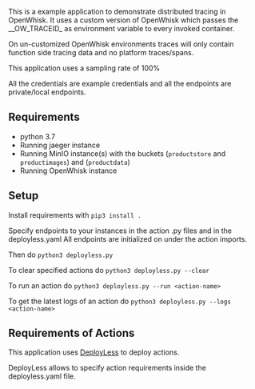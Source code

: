 This is a example application to demonstrate distributed tracing in OpenWhisk. 
It uses a custom version of OpenWhisk which passes the __OW_TRACEID\_ as environment variable to every invoked container.

On un-customized OpenWhisk environments traces will only contain function side tracing data and no platform traces/spans.

This application uses a sampling rate of 100%

All the credentials are example credentials and all the endpoints are private/local endpoints.

## Requirements 
- python 3.7
- Running jaeger instance
- Running MinIO instance(s) with the buckets (`productstore` and `productimages`) and (`productdata`)
- Running OpenWhisk instance
## Setup
Install requirements with `pip3 install .`

Specify endpoints to your instances in the action .py files and in the deployless.yaml
All endpoints are initialized on under the action imports.

Then do
`python3 deployless.py`

To clear specified actions do
`python3 deployless.py --clear`

To run an action do
`python3 deployless.py --run <action-name>`

To get the latest logs of an action do
`python3 deployless.py --logs <action-name>`

## Requirements of Actions

This application uses [DeployLess](https://github.com/flamestro/deployless) to deploy actions.

DeployLess allows to specify action requirements inside the deployless.yaml file.
